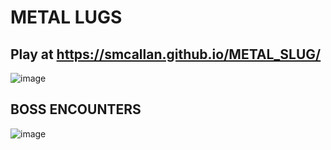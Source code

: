 # METAL LUGS

## Play at  https://smcallan.github.io/METAL_SLUG/

![image](https://github.com/user-attachments/assets/99591a93-b3bc-4a68-9093-3a70762c62c1)

## BOSS ENCOUNTERS
![image](https://github.com/user-attachments/assets/6023e026-292e-453e-9da4-5d0cc19ea2a6)
